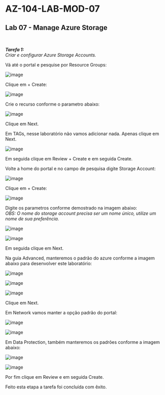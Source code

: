# AZ-104-LAB-MOD-07

 <h2>Lab 07 - Manage Azure Storage</h2> <br>

 ***Tarefa 1:***  
    *Criar e configurar Azure Storage Accounts.*

Vá até o portal e pesquise por Resource Groups: 

![image](https://user-images.githubusercontent.com/107069287/194076848-d17be7b3-421b-4ea1-ada2-cee8276de7e8.png)

Clique em + Create: 

![image](https://user-images.githubusercontent.com/107069287/194076952-5144869f-cdd5-4758-9b49-f4874fa38fc4.png)

Crie o recurso conforme o parametro abaixo: 

![image](https://user-images.githubusercontent.com/107069287/194077583-490ae624-e3f0-4eed-8ce3-bbaba8c88e7f.png)

Clique em Next. 

Em TAGs, nesse laboratório não vamos adicionar nada. Apenas clique em Next. 

![image](https://user-images.githubusercontent.com/107069287/194078448-0307a755-9541-483a-b18e-47bc1f5ba8ca.png)

Em seguida clique em Review + Create e em seguida Create. 

Volte a home do portal e no campo de pesquisa digite Storage Account: 

![image](https://user-images.githubusercontent.com/107069287/194081846-9fd21ba0-94f7-4295-aa6d-a31318b07e06.png)

Clique em + Create: 

![image](https://user-images.githubusercontent.com/107069287/194081960-8d6e622e-0cac-4b6a-8ff0-35d2e83825cd.png)

Digite os parametros conforme demostrado na imagem abaixo: <br>
 *OBS: O nome do storage account precisa ser um nome único, utilize um nome de sua preferência.*

 ![image](https://user-images.githubusercontent.com/107069287/194086485-56188c09-d0d0-4589-bbc9-87898223831f.png)

 ![image](https://user-images.githubusercontent.com/107069287/194086580-faa056c1-fad1-4bef-8234-369c7242d97c.png)

 Em seguida clique em Next. 

 Na guia Advanced, manteremos o padrão do azure conforme a imagem abaixo para desenvolver este laboratório: 

![image](https://user-images.githubusercontent.com/107069287/194091070-19063c3f-8813-4bd6-9e64-df6153e02a5c.png)

![image](https://user-images.githubusercontent.com/107069287/194091149-c0bdbd6d-c744-4de8-8ce5-34a5970f39c6.png)

![image](https://user-images.githubusercontent.com/107069287/194091267-b714a3f8-be4a-44ec-9b4c-88bb93fbdd2e.png)

Clique em Next. 

Em Network vamos manter a opção padrão do portal: 

![image](https://user-images.githubusercontent.com/107069287/194093229-f8bd5902-dfea-4758-8ac3-6628df82e032.png)

![image](https://user-images.githubusercontent.com/107069287/194093284-8bbb8360-a1aa-476c-8363-b4b313f72634.png)

Em Data Protection, também manteremos os padrões conforme a imagem abaixo: 

![image](https://user-images.githubusercontent.com/107069287/194094896-a81bf8cb-6b7c-4bda-9a8e-47e29c51c709.png)

![image](https://user-images.githubusercontent.com/107069287/194095005-a91851a3-f491-426e-a941-9b458c5d309a.png)

Por fim clique em Review e em seguida Create. 

Feito esta etapa a tarefa foi concluída com êxito. 